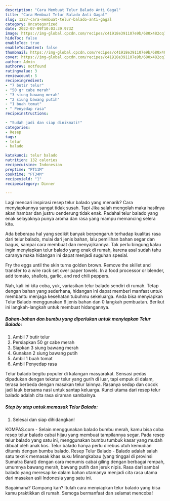 ```yaml
---
description: "Cara Membuat Telur Balado Anti Gagal"
title: "Cara Membuat Telur Balado Anti Gagal"
slug: 1227-cara-membuat-telur-balado-anti-gagal
category: Uncategorized
date: 2022-07-09T10:03:39.973Z
image: https://img-global.cpcdn.com/recipes/c41918e391107e9b/680x482cq70/telur-balado-foto-resep-utama.jpg
hideToc: false
enableToc: true
enableTocContent: false
thumbnail: https://img-global.cpcdn.com/recipes/c41918e391107e9b/680x482cq70/telur-balado-foto-resep-utama.jpg
cover: https://img-global.cpcdn.com/recipes/c41918e391107e9b/680x482cq70/telur-balado-foto-resep-utama.jpg
author: Admin
authorAv: notfound
ratingvalue: 3
reviewcount: 5
recipeingredient:
- "7 butir telur"
- "50 gr cabe merah"
- "3 siung bawang merah"
- "2 siung bawang putih"
- "1 buah tomat"
- " Penyedap rasa"
recipeinstructions:

- "Sudah jadi dan siap dinikmati!"
categories:
- Resep
tags:
- telur
- balado

katakunci: telur balado 
nutrition: 132 calories
recipecuisine: Indonesian
preptime: "PT11M"
cooktime: "PT34M"
recipeyield: "1"
recipecategory: Dinner

---
```



Lagi mencari inspirasi resep telur balado yang menarik? Cara menyiapkannya sangat tidak susah. Tapi Jika salah mengolah maka hasilnya akan hambar dan justru cenderung tidak enak. Padahal telur balado yang enak selayaknya punya aroma dan rasa yang mampu memancing selera kita.


Ada beberapa hal yang sedikit banyak berpengaruh terhadap kualitas rasa dari telur balado, mulai dari jenis bahan, lalu pemilihan bahan segar dan bagus, sampai cara membuat dan menyajikannya. Tak perlu bingung kalau ingin menyiapkan telur balado yang enak di rumah, karena asal sudah tahu caranya maka hidangan ini dapat menjadi suguhan spesial.

Fry the eggs until the skin turns golden brown. Remove the skillet and transfer to a wire rack set over paper towels. In a food processor or blender, add tomato, shallots, garlic, and red chili peppers.


Nah, kali ini kita coba, yuk, variasikan telur balado sendiri di rumah. Tetap dengan bahan yang sederhana, hidangan ini dapat memberi manfaat untuk membantu menjaga kesehatan tubuhmu sekeluarga. Anda bisa menyiapkan Telur Balado menggunakan 6 jenis bahan dan 0 langkah pembuatan. Berikut ini langkah-langkah untuk membuat hidangannya.

<!--inarticleads1-->

##### Bahan-bahan dan bumbu yang diperlukan untuk menyiapkan Telur Balado:

1. Ambil 7 butir telur
1. Persiapkan 50 gr cabe merah
1. Siapkan 3 siung bawang merah
1. Gunakan 2 siung bawang putih
1. Ambil 1 buah tomat
1. Ambil  Penyedap rasa


Telur balado begitu populer di kalangan masyarakat. Sensasi pedas dipadukan dengan tekstur telur yang gurih di luar, tapi empuk di dalam, terasa berbeda dengan masakan telur lainnya. Rasanya sedap dan cocok jadi lauk bersama nasi untuk santap keluarga. Kunci utama dari resep telur balado adalah cita rasa siraman sambalnya. 

<!--inarticleads2-->

##### Step by step untuk memasak Telur Balado:


1. Selesai dan siap dihidangkan!

KOMPAS.com - Selain menggunakan balado bumbu merah, kamu bisa coba resep telur balado cabai hijau yang membuat tampilannya segar. Pada resep telur balado yang satu ini, menggunakan bumbu tumbuk kasar yang mudah dibuat oleh anak kos. Telur balado hanya perlu direbus utuh kemudian ditumis dengan bumbu balado. Resep Telur Balado - Balado adalah salah satu teknik memasak khas suku Minangkabau (yang tinggal di provinsi Sumatra Barat) dengan cara menumis cabai giling dengan berbagai rempah, umumnya bawang merah, bawang putih dan jeruk nipis. Rasa dari sambal balado yang meresap ke dalam bahan utamanya menjadi cita rasa utama dari masakan asli Indonesia yang satu ini. 

Bagaimana? Gampang kan? Itulah cara menyiapkan telur balado yang bisa kamu praktikkan di rumah. Semoga bermanfaat dan selamat mencoba!
